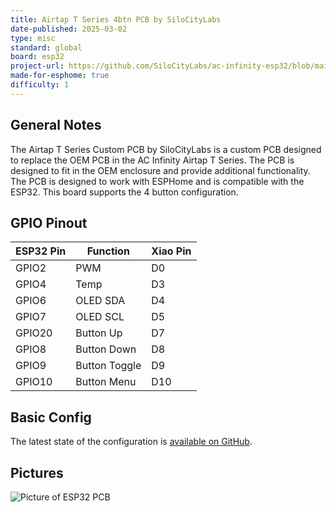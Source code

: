 ```yaml
---
title: Airtap T Series 4btn PCB by SiloCityLabs
date-published: 2025-03-02
type: misc
standard: global
board: esp32
project-url: https://github.com/SiloCityLabs/ac-infinity-esp32/blob/main/Airtap-Tx/Gen-2/esphome-4btn-rev1.yaml
made-for-esphome: true
difficulty: 1
---
```


## General Notes

The Airtap T Series Custom PCB by SiloCityLabs is a custom PCB designed to replace the OEM PCB in the AC Infinity Airtap
T Series. The PCB is designed to fit in the OEM enclosure and provide additional functionality. The PCB is designed to
work with ESPHome and is compatible with the ESP32. This board supports the 4 button configuration.

## GPIO Pinout

| ESP32 Pin | Function      | Xiao Pin |
|-----------|---------------|----------|
| GPIO2     | PWM           | D0       |
| GPIO4     | Temp          | D3       |
| GPIO6     | OLED SDA      | D4       |
| GPIO7     | OLED SCL      | D5       |
| GPIO20    | Button Up     | D7       |
| GPIO8     | Button Down   | D8       |
| GPIO9     | Button Toggle | D9       |
| GPIO10    | Button Menu   | D10      |

## Basic Config

The latest state of the configuration is
[available on GitHub](https://github.com/SiloCityLabs/ac-infinity-esp32/blob/main/Airtap-Tx/Gen-2/esphome-4btn-rev1.yaml).

## Pictures

![Picture of ESP32 PCB](https://shop.silocitylabs.com/cdn/shop/files/Airtap_T_Series_PCB_Front_with_4_buttons.jpg "Picture of PCB")
